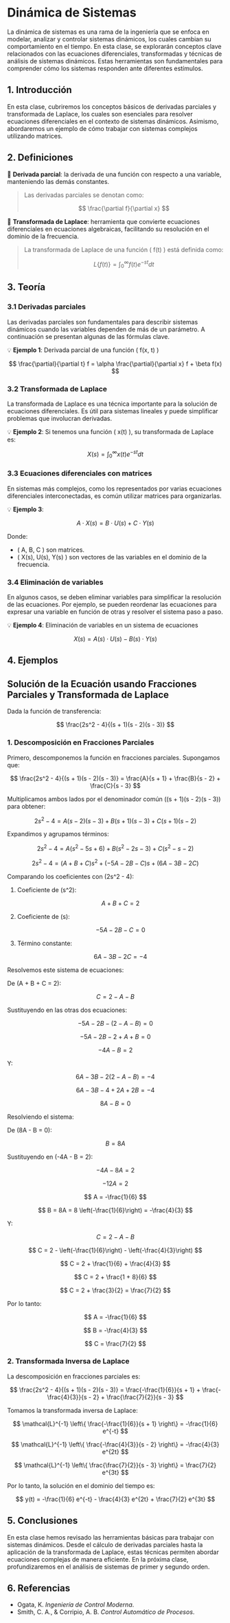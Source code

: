# Dinámica de Sistemas

La dinámica de sistemas es una rama de la ingeniería que se enfoca en modelar, analizar y controlar sistemas dinámicos, los cuales cambian su comportamiento en el tiempo. En esta clase, se explorarán conceptos clave relacionados con las ecuaciones diferenciales, transformadas y técnicas de análisis de sistemas dinámicos. Estas herramientas son fundamentales para comprender cómo los sistemas responden ante diferentes estímulos.

## 1. Introducción

En esta clase, cubriremos los conceptos básicos de derivadas parciales y transformada de Laplace, los cuales son esenciales para resolver ecuaciones diferenciales en el contexto de sistemas dinámicos. Asimismo, abordaremos un ejemplo de cómo trabajar con sistemas complejos utilizando matrices.

## 2. Definiciones

🔑 **Derivada parcial**: la derivada de una función con respecto a una variable, manteniendo las demás constantes.

> Las derivadas parciales se denotan como:
> 
> $$ \frac{\partial f}{\partial x} $$

🔑 **Transformada de Laplace**: herramienta que convierte ecuaciones diferenciales en ecuaciones algebraicas, facilitando su resolución en el dominio de la frecuencia.

> La transformada de Laplace de una función \( f(t) \) está definida como:  
> 
> $$ L\{f(t)\} = \int_{0}^{\infty} f(t) e^{-st} dt $$

## 3. Teoría

### 3.1 Derivadas parciales
Las derivadas parciales son fundamentales para describir sistemas dinámicos cuando las variables dependen de más de un parámetro. A continuación se presentan algunas de las fórmulas clave.

💡 **Ejemplo 1**: Derivada parcial de una función \( f(x, t) \)

$$ \frac{\partial}{\partial t} f = \alpha \frac{\partial}{\partial x} f + \beta f(x) $$

### 3.2 Transformada de Laplace
La transformada de Laplace es una técnica importante para la solución de ecuaciones diferenciales. Es útil para sistemas lineales y puede simplificar problemas que involucran derivadas.

💡 **Ejemplo 2**: Si tenemos una función \( x(t) \), su transformada de Laplace es:

$$ X(s) = \int_{0}^{\infty} x(t) e^{-st} dt $$

### 3.3 Ecuaciones diferenciales con matrices
En sistemas más complejos, como los representados por varias ecuaciones diferenciales interconectadas, es común utilizar matrices para organizarlas.

💡 **Ejemplo 3**:

$$ A \cdot X(s) = B \cdot U(s) + C \cdot Y(s) $$

Donde:
- \( A, B, C \) son matrices.
- \( X(s), U(s), Y(s) \) son vectores de las variables en el dominio de la frecuencia.

### 3.4 Eliminación de variables
En algunos casos, se deben eliminar variables para simplificar la resolución de las ecuaciones. Por ejemplo, se pueden reordenar las ecuaciones para expresar una variable en función de otras y resolver el sistema paso a paso.

💡 **Ejemplo 4**: Eliminación de variables en un sistema de ecuaciones

$$ X(s) = A(s) \cdot U(s) - B(s) \cdot Y(s) $$

## 4. Ejemplos

## Solución de la Ecuación usando Fracciones Parciales y Transformada de Laplace

Dada la función de transferencia:

$$
\frac{2s^2 - 4}{(s + 1)(s - 2)(s - 3)}
$$

### 1. Descomposición en Fracciones Parciales

Primero, descomponemos la función en fracciones parciales. Supongamos que:

$$
\frac{2s^2 - 4}{(s + 1)(s - 2)(s - 3)} = \frac{A}{s + 1} + \frac{B}{s - 2} + \frac{C}{s - 3}
$$

Multiplicamos ambos lados por el denominador común \((s + 1)(s - 2)(s - 3)\) para obtener:

$$
2s^2 - 4 = A(s - 2)(s - 3) + B(s + 1)(s - 3) + C(s + 1)(s - 2)
$$

Expandimos y agrupamos términos:

$$
2s^2 - 4 = A(s^2 - 5s + 6) + B(s^2 - 2s - 3) + C(s^2 - s - 2)
$$

$$
2s^2 - 4 = (A + B + C)s^2 + (-5A - 2B - C)s + (6A - 3B - 2C)
$$

Comparando los coeficientes con (2s^2 - 4):

1. Coeficiente de (s^2):

   $$
   A + B + C = 2
   $$

2. Coeficiente de (s):

   $$
   -5A - 2B - C = 0
   $$

3. Término constante:

   $$ 
   6A - 3B - 2C = -4
   $$

Resolvemos este sistema de ecuaciones:

De \(A + B + C = 2):

$$
C = 2 - A - B
$$

Sustituyendo en las otras dos ecuaciones:

$$
-5A - 2B - (2 - A - B) = 0
$$

$$
-5A - 2B - 2 + A + B = 0
$$

$$
-4A - B = 2
$$

Y:

$$
6A - 3B - 2(2 - A - B) = -4
$$

$$
6A - 3B - 4 + 2A + 2B = -4
$$

$$
8A - B = 0
$$

Resolviendo el sistema:

De \(8A - B = 0\):

$$
B = 8A
$$

Sustituyendo en \(-4A - B = 2\):

$$
-4A - 8A = 2
$$

$$
-12A = 2
$$

$$
A = -\frac{1}{6}
$$

$$
B = 8A = 8 \left(-\frac{1}{6}\right) = -\frac{4}{3}
$$

Y:

$$
C = 2 - A - B
$$

$$
C = 2 - \left(-\frac{1}{6}\right) - \left(-\frac{4}{3}\right)
$$

$$
C = 2 + \frac{1}{6} + \frac{4}{3}
$$

$$
C = 2 + \frac{1 + 8}{6}
$$

$$
C = 2 + \frac{3}{2} = \frac{7}{2}
$$

Por lo tanto:

$$
A = -\frac{1}{6}
$$

$$
B = -\frac{4}{3}
$$

$$
C = \frac{7}{2}
$$

### 2. Transformada Inversa de Laplace

La descomposición en fracciones parciales es:

$$
\frac{2s^2 - 4}{(s + 1)(s - 2)(s - 3)} = \frac{-\frac{1}{6}}{s + 1} + \frac{-\frac{4}{3}}{s - 2} + \frac{\frac{7}{2}}{s - 3}
$$

Tomamos la transformada inversa de Laplace:

$$
\mathcal{L}^{-1} \left\{ \frac{-\frac{1}{6}}{s + 1} \right\} = -\frac{1}{6} e^{-t}
$$

$$
\mathcal{L}^{-1} \left\{ \frac{-\frac{4}{3}}{s - 2} \right\} = -\frac{4}{3} e^{2t}
$$

$$
\mathcal{L}^{-1} \left\{ \frac{\frac{7}{2}}{s - 3} \right\} = \frac{7}{2} e^{3t}
$$

Por lo tanto, la solución en el dominio del tiempo es:

$$
y(t) = -\frac{1}{6} e^{-t} - \frac{4}{3} e^{2t} + \frac{7}{2} e^{3t}
$$




## 5. Conclusiones

En esta clase hemos revisado las herramientas básicas para trabajar con sistemas dinámicos. Desde el cálculo de derivadas parciales hasta la aplicación de la transformada de Laplace, estas técnicas permiten abordar ecuaciones complejas de manera eficiente. En la próxima clase, profundizaremos en el análisis de sistemas de primer y segundo orden.

## 6. Referencias

- Ogata, K. *Ingeniería de Control Moderna*.
- Smith, C. A., & Corripio, A. B. *Control Automático de Procesos*.
